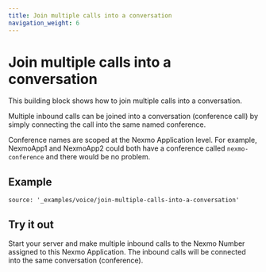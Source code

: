 ```yaml
---
title: Join multiple calls into a conversation
navigation_weight: 6
---
```


# Join multiple calls into a conversation

This building block shows how to join multiple calls into a conversation.

Multiple inbound calls can be joined into a conversation (conference
call) by simply connecting the call into the same named
conference.

Conference names are scoped at the Nexmo Application
level. For example, NexmoApp1 and NexmoApp2 could both have a
conference called `nexmo-conference` and there would be no problem.

## Example

```building_blocks
source: '_examples/voice/join-multiple-calls-into-a-conversation'
```

## Try it out

Start your server and make multiple inbound calls to the Nexmo Number
assigned to this Nexmo Application. The inbound calls will be connected
into the same conversation (conference).
